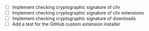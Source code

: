  - [ ] Implement checking cryptographic signature of cliv
 - [ ] Implement checking cryptographic signature of cliv extensions
 - [ ] Implement checking cryptographic signature of downloads
 - [ ] Add a test for the GitHub custom extension installer
